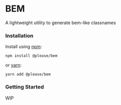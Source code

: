 # BEM


A lightweight utility to generate bem-like classnames


### Installation

Install using [npm](https://www.npmjs.com):

```
npm install @please/bem
```

or [yarn](https://yarnpkg.com/):

```
yarn add @please/bem
```

### Getting Started

WIP